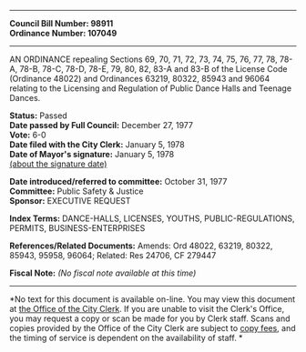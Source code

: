 * * * * *  
  
**Council Bill Number: [](#h0)[](#h2)98911**   
**Ordinance Number: 107049**  
  
* * * * *  
  
AN ORDINANCE repealing Sections 69, 70, 71, 72, 73, 74, 75, 76, 77, 78, 78-A, 78-B, 78-C, 78-D, 78-E, 79, 80, 82, 83-A and 83-B of the License Code (Ordinance 48022) and Ordinances 63219, 80322, 85943 and 96064 relating to the Licensing and Regulation of Public Dance Halls and Teenage Dances.  
  
**Status:** Passed   
**Date passed by Full Council:** December 27, 1977   
**Vote:** 6-0   
**Date filed with the City Clerk:** January 5, 1978   
**Date of Mayor's signature:** January 5, 1978   
[(about the signature date)](/~public/approvaldate.htm)   
  
  
**Date introduced/referred to committee:** October 31, 1977   
**Committee:** Public Safety & Justice   
**Sponsor:** EXECUTIVE REQUEST   
  
**Index Terms:** DANCE-HALLS, LICENSES, YOUTHS, PUBLIC-REGULATIONS, PERMITS, BUSINESS-ENTERPRISES  
  
**References/Related Documents:** Amends: Ord 48022, 63219, 80322, 85943, 95958, 96064; Related: Res 24706, CF 279447  
  
**Fiscal Note:** *(No fiscal note available at this time)*  
  
* * * * *  
  
*No text for this document is available on-line. You may view this document at [the Office of the City Clerk](http://www.seattle.gov/leg/clerk/contactUs.htm). If you are unable to visit the Clerk's Office, you may request a copy or scan be made for you by Clerk staff. Scans and copies provided by the Office of the City Clerk are subject to [copy fees](http://clerk.seattle.gov/~public/clerkfees.htm), and the timing of service is dependent on the availability of staff. *  
  
  
